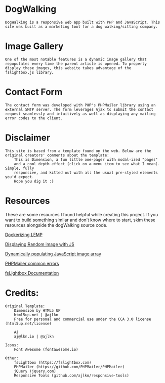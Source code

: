 # DogWalking

	DogWalking is a responsive web app built with PHP and JavaScript. This site was built as a marketing tool for a dog walking/sitting company. 

# Image Gallery
	One of the most notable features is a dynamic image gallery that repopulates every time the parent article is opened. To properly display these images, this website takes advantage of the fslightbox.js library.

# Contact Form
	The contact form was developed with PHP's PHPMailer library using an external SMTP server. The form leverages Ajax to submit the contact request seamlessly and intuitively as well as displaying any mailing error codes to the client.

# Disclaimer
	This site is based from a template found on the web. Below are the original creators' comments about the template:
		This is Dimension, a fun little one-pager with modal-ized "pages"
		and a cool depth effect (click on a menu item to see what I mean). Simple, fully
		responsive, and kitted out with all the usual pre-styled elements you'd expect.
		Hope you dig it :)

# Resources
These are some resources I found helpful while creating this project. If you want to build something similar and don't know where to start, skim these resources alongside the dogWalking source code.
	
[Dockerizing LEMP](https://tech.osteel.me/posts/docker-for-local-web-development-part-1-a-basic-lemp-stack)

[Displaying Random image with JS](https://www.peachpit.com/articles/article.aspx?p=2239154&seqNum=10)

[Dynamically populating JavaScript image array](http://javascriptkit.com/javatutors/externalphp2.shtml)

[PHPMailer common errors](https://netcorecloud.com/tutorials/phpmailer-smtp-error-could-not-connect-to-smtp-host/)

[fsLightbox Documentation](https://fslightbox.com/javascript/documentation)

# Credits:

	Original Template:
		Dimension by HTML5 UP
		html5up.net | @ajlkn
		Free for personal and commercial use under the CCA 3.0 license (html5up.net/license)
		
		AJ
		aj@lkn.io | @ajlkn

	Icons:
		Font Awesome (fontawesome.io)

	Other:
		fsLightbox (https://fslightbox.com)
		PHPMailer (https://github.com/PHPMailer/PHPMailer)
		jQuery (jquery.com)
		Responsive Tools (github.com/ajlkn/responsive-tools)